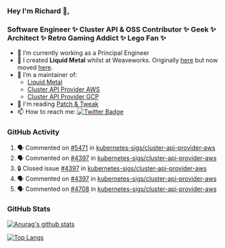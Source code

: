 ### Hey I'm Richard 👋, 

<h3 align="left">Software Engineer ✨ Cluster API & OSS Contributor ✨ Geek ✨ Architect ✨ Retro Gaming Addict ✨ Lego Fan ✨</h3>

- 🔭 I’m currently working as a Principal Engineer
- 📯 I created **Liquid Metal** whilst at Weaveworks. Originally [here](https://github.com/weaveworks-liquidmetal) but now moved [here](https://github.com/liquidmetal-dev).
- 👯 I’m a maintainer of:
  -  [Liquid Metal](https://github.com/liquidmetal-dev)
  -  [Cluster API Provider AWS](https://github.com/kubernetes-sigs/cluster-api-provider-aws)
  -  [Cluster API Provider GCP](https://github.com/kubernetes-sigs/cluster-api-provider-gcp)
- 💬 I'm reading [Patch & Tweak](https://bjooks.com/products/patch-tweak-exploring-modular-synthesis)
- 📫 How to reach me: [![Twitter Badge](https://img.shields.io/badge/-@fruit_case-00acee?style=flat&logo=Twitter&logoColor=white)](https://twitter.com/intent/follow?screen_name=fruit_case "Follow on Twitter")

### GitHub Activity 

<!--START_SECTION:activity-->
1. 🗣 Commented on [#5471](https://github.com/kubernetes-sigs/cluster-api-provider-aws/pull/5471#issuecomment-2884169779) in [kubernetes-sigs/cluster-api-provider-aws](https://github.com/kubernetes-sigs/cluster-api-provider-aws)
2. 🗣 Commented on [#4397](https://github.com/kubernetes-sigs/cluster-api-provider-aws/issues/4397#issuecomment-2881037585) in [kubernetes-sigs/cluster-api-provider-aws](https://github.com/kubernetes-sigs/cluster-api-provider-aws)
3. 🔒 Closed issue [#4397](https://github.com/kubernetes-sigs/cluster-api-provider-aws/issues/4397) in [kubernetes-sigs/cluster-api-provider-aws](https://github.com/kubernetes-sigs/cluster-api-provider-aws)
4. 🗣 Commented on [#4397](https://github.com/kubernetes-sigs/cluster-api-provider-aws/issues/4397#issuecomment-2881037204) in [kubernetes-sigs/cluster-api-provider-aws](https://github.com/kubernetes-sigs/cluster-api-provider-aws)
5. 🗣 Commented on [#4708](https://github.com/kubernetes-sigs/cluster-api-provider-aws/issues/4708#issuecomment-2881032584) in [kubernetes-sigs/cluster-api-provider-aws](https://github.com/kubernetes-sigs/cluster-api-provider-aws)
<!--END_SECTION:activity-->

### GitHub Stats

[![Anurag's github stats](https://github-readme-stats.vercel.app/api?username=richardcase&count_private=true&show_icons=true)](https://github.com/anuraghazra/github-readme-stats)

[![Top Langs](https://github-readme-stats.vercel.app/api/top-langs/?username=richardcase&hide=html&layout=compact)](https://github.com/anuraghazra/github-readme-stats)

